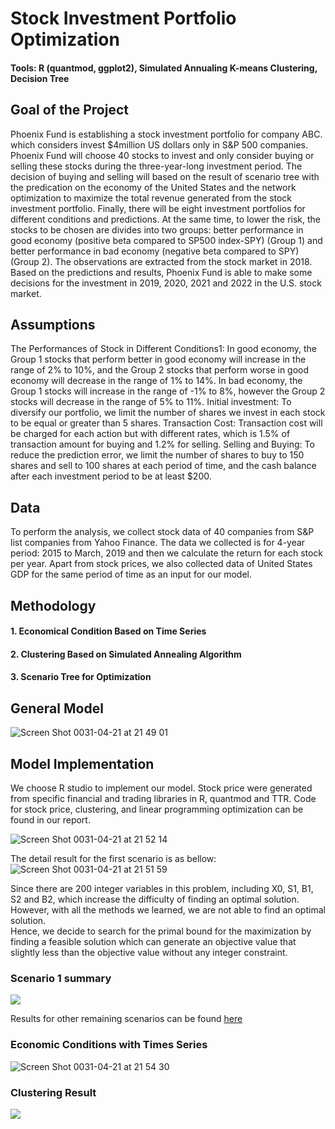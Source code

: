 # Stock Investment Portfolio Optimization 

#### Tools: R (quantmod, ggplot2), Simulated Annualing K-means Clustering, Decision Tree 

## Goal of the Project
Phoenix Fund is establishing a stock investment portfolio for company ABC. which considers invest $4million US dollars only in S&P 500 companies. Phoenix Fund will choose 40 stocks to invest and only consider buying or selling these stocks during the three-year-long investment period. The decision of buying and selling will based on the result of scenario tree with the predication on the economy of the United States and the network optimization to maximize the total revenue generated from the stock investment portfolio. Finally, there will be eight investment portfolios for different conditions and predictions. At the same time, to lower the risk, the stocks to be chosen are divides into two groups: better performance in good economy (positive beta compared to SP500 index-SPY) (Group 1) and better performance in bad economy (negative beta compared to SPY) (Group 2). The observations are extracted from the stock market in 2018. Based on the predictions and results, Phoenix Fund is able to make some decisions for the investment in 2019, 2020, 2021 and 2022 in the U.S. stock market.
## Assumptions
The Performances of Stock in Different Conditions1: In good economy, the Group 1 stocks that perform better in good economy will increase in the range of 2% to 10%, and the Group 2 stocks that perform worse in good economy will decrease in the range of 1% to 14%. In bad economy, the Group 1 stocks will increase in the range of -1% to 8%, however the Group 2 stocks will decrease in the range of 5% to 11%. Initial investment: To diversify our portfolio, we limit the number of shares we invest in each stock to be equal or greater than 5 shares. Transaction Cost: Transaction cost will be charged for each action but with different rates, which is 1.5% of transaction amount for buying and 1.2% for selling. Selling and Buying: To reduce the prediction error, we limit the number of shares to buy to 150 shares and sell to 100 shares at each period of time, and the cash balance after each investment period to be at least $200.

## Data
To perform the analysis, we collect stock data of 40 companies from S&P list companies from Yahoo Finance. The data we collected is for 4-year period: 2015 to March, 2019 and then we calculate the return for each stock per year. Apart from stock prices, we also collected data of United States GDP for the same period of time as an input for our model.

## Methodology
#### 1. Economical Condition Based on Time Series 
#### 2. Clustering Based on Simulated Annealing Algorithm
#### 3. Scenario Tree for Optimization

## General Model

![Screen Shot 0031-04-21 at 21 49 01](https://user-images.githubusercontent.com/49817101/56478721-5919d480-647f-11e9-8f2a-5c7fdd7c27d9.png)

## Model Implementation 
We choose R studio to implement our model. Stock price were generated from specific financial and trading libraries in R, quantmod and TTR. Code for stock price, clustering, and linear programming optimization can be found in our report. 

![Screen Shot 0031-04-21 at 21 52 14](https://user-images.githubusercontent.com/49817101/56478808-d5acb300-647f-11e9-94f0-6e6fc8b488e6.png)

The detail result for the first scenario is as bellow: 
![Screen Shot 0031-04-21 at 21 51 59](https://user-images.githubusercontent.com/49817101/56478806-d34a5900-647f-11e9-9a74-526e2c09d18c.png)

Since	there	are	200	integer	variables	in	this	problem,	including	X0,	S1,	B1,	S2	and	B2,	which	increase	the	difficulty	of	finding	an	optimal	solution.	However,	with	all	the	methods	we	learned,	we	are	not	able	to	find	an	optimal	solution.	
Hence,	we	decide	to	search	for	the	primal	bound	for	the	maximization	by	finding	a	feasible	solution	which	can generate	an	objective	value	that	slightly	less	than the	objective	value	without	any	integer	constraint.

### Scenario	1	summary

![](https://user-images.githubusercontent.com/49817101/71846619-075ebc00-3099-11ea-9091-d3de0c55a6f4.PNG)

Results for other remaining scenarios can be found <a href="https://drive.google.com/file/d/1dqGzYwiCGk0TWsDnTSE9BfoVeLim1mZ6/view?usp=sharing">here</a>

### Economic Conditions with Times Series 
![Screen Shot 0031-04-21 at 21 54 30](https://user-images.githubusercontent.com/49817101/71848315-295a3d80-309d-11ea-8a9b-2ec25da494cf.PNG)

### Clustering Result 
![](https://user-images.githubusercontent.com/49817101/71848355-48f16600-309d-11ea-9117-77ab983894fb.PNG)

